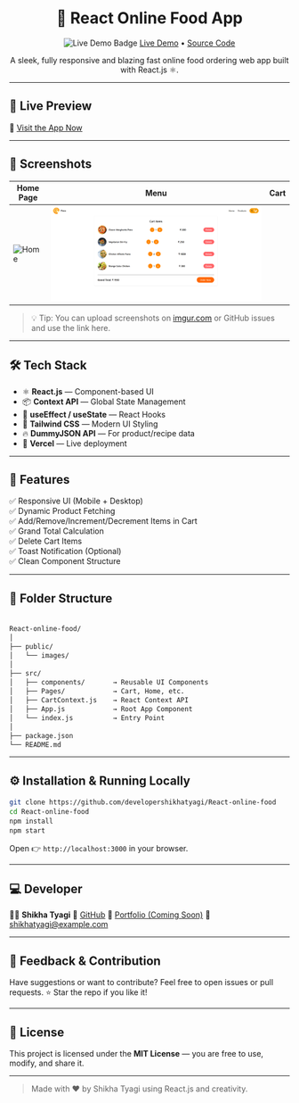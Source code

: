 
<h1 align="center">🍔 React Online Food App</h1>

<p align="center">
  <img src="https://img.shields.io/badge/Live-Demo-brightgreen?style=flat-square&logo=vercel" alt="Live Demo Badge"/>
  <a href="https://react-online-food.vercel.app/" target="_blank">Live Demo</a> • 
  <a href="https://github.com/developershikhatyagi/React-online-food" target="_blank">Source Code</a>
</p>

<p align="center">
  A sleek, fully responsive and blazing fast online food ordering web app built with React.js ⚛️.
</p>

---

## 🚀 Live Preview

🔗 [Visit the App Now](https://react-online-food.vercel.app/)

---

## 📸 Screenshots

| Home Page | Menu | Cart |
|-----------|------|------|
| ![Home](./public/images/homePage.png) |  ![Cart](./public/images/cartPage.png) |

> 💡 Tip: You can upload screenshots on [imgur.com](https://imgur.com) or GitHub issues and use the link here.

---

## 🛠️ Tech Stack

- ⚛️ **React.js** — Component-based UI
- 📦 **Context API** — Global State Management
- 🧪 **useEffect / useState** — React Hooks
- 🎨 **Tailwind CSS** — Modern UI Styling
- 🔥 **DummyJSON API** — For product/recipe data
- 🚀 **Vercel** — Live deployment

---

## 🧩 Features

✅ Responsive UI (Mobile + Desktop)  
✅ Dynamic Product Fetching  
✅ Add/Remove/Increment/Decrement Items in Cart  
✅ Grand Total Calculation  
✅ Delete Cart Items  
✅ Toast Notification (Optional)  
✅ Clean Component Structure  

---

## 📂 Folder Structure

```

React-online-food/
│
├── public/
│   └── images/
│
├── src/
│   ├── components/       → Reusable UI Components
│   ├── Pages/            → Cart, Home, etc.
│   ├── CartContext.js    → React Context API
│   ├── App.js            → Root App Component
│   └── index.js          → Entry Point
│
├── package.json
└── README.md

````

---

## ⚙️ Installation & Running Locally

```bash
git clone https://github.com/developershikhatyagi/React-online-food
cd React-online-food
npm install
npm start
````

Open 👉 `http://localhost:3000` in your browser.

---

## 💻 Developer

👩‍💻 **Shikha Tyagi**
🔗 [GitHub](https://github.com/developershikhatyagi)
🔗 [Portfolio (Coming Soon)]()
📧 [shikhatyagi@example.com](mailto:shikhatyagi@example.com)

---

## 🏁 Feedback & Contribution

Have suggestions or want to contribute? Feel free to open issues or pull requests. ⭐️ Star the repo if you like it!

---

## 📃 License

This project is licensed under the **MIT License** — you are free to use, modify, and share it.

---

> Made with ❤️ by Shikha Tyagi using React.js and creativity.

```

